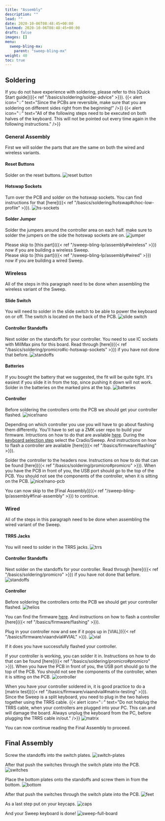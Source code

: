 ```yaml
---
title: "Assembly"
description: ""
lead: ""
date: 2020-10-06T08:48:45+00:00
lastmod: 2020-10-06T08:48:45+00:00
draft: false
images: []
menu:
  sweep-bling-mx:
    parent: "sweep-bling-mx"
weight: 40
toc: true
---
```


## Soldering

If you do not have experience with soldering, please refer to this [Quick Start guide]({{< ref "/basics/soldering/solder-advice" >}}).
{{< alert icon="💡" text="Since the PCBs are reversible, make sure that you are soldering on different sides right from the beginning!" />}}
{{< alert icon="💡" text="All of the following steps need to be executed on both halves of the keyboard. This will not be pointed out every time again in the following instructions." />}}

### General Assembly

First we will solder the parts that are the same on both the wired and wireless variants.

#### Reset Buttons

Solder on the reset buttons.
![reset button](reset-pcb.png)

#### Hotswap Sockets

Turn over the PCB and solder on the hotswap sockets. You can find instructions for that [here]({{< ref "/basics/soldering/hotswap#choc-low-profile" >}}).
![hs-sockets](hs-sockets-pcb.png)

#### Solder Jumper

Solder the jumpers around the controller area on each half. make sure to solder the jumpers on the side the hotswap sockets are on.
![jumper](jumper-pcb.png)

Please skip to [this part]({{< ref "/sweep-bling-lp/assembly#wireless" >}}) now if you are building a wireless Sweep.
<br>Please skip to [this part]({{< ref "/sweep-bling-lp/assembly#wired" >}}) now if you are building a wired Sweep.

### Wireless

All of the steps in this paragraph need to be done when assembling the wireless variant of the Sweep.

#### Slide Switch

You will need to solder in the slide switch to be able to power the keyboard on or off. The switch is located on the back of the PCB.
![slide switch](slide-switch-pcb.png)

#### Controller Standoffs

Next solder on the standoffs for your controller. You need to use IC sockets with MillMax pins for this board. Read through [here]({{< ref "/basics/soldering/promicro#ic-hotswap-sockets" >}}) if you have not done that before.
![standoffs](wireless-sockets.png)

#### Batteries

If you bought the battery that we suggested, the fit will be quite tight. It's easiest if you slide it in from the top, since pushing it down will not work. Solder in the batteries on the marked pins at the top.
![batteries](battery-pcb.png)

#### Controller

Before soldering the controllers onto the PCB we should get your controller flashed.
![nice!nano](nice!nano.png)

Depending on which controller you use you will have to go about flashing them differently. You'll have to set up a ZMK user repo to build your firmware. Intructions on how to do that are available <a href="https://zmk.dev/docs/user-setup" >here<a>. During the <a href="https://zmk.dev/docs/user-setup#keyboard-selection" >keyboard selection step<a> select the Cradio/Sweep. And instructions on how to flash a controller are available [here]({{< ref "/basics/firmware/flashing" >}}).<br>

Solder the controller to the headers now. Instructions on how to do that can be found [here]({{< ref "/basics/soldering/promicro#promicro" >}}). When you have the PCB in front of you, the USB port should go to the top of the PCB. You should not see the components of the controller, when it is sitting on the PCB.
![nice!nano-pcb](nice!nano-pcb.png)

You can now skip to the [Final Assembly]({{< ref "/sweep-bling-lp/assembly#final-assembly" >}}) to continue.

### Wired

All of the steps in this paragraph need to be done when assembling the wired variant of the Sweep.

#### TRRS Jacks

You will need to solder in the TRRS jacks.
![trrs](trrs-pcb.png)

#### Controller Standoffs

Next solder on the standoffs for your controller. Read through [here]({{< ref "/basics/soldering/promicro" >}}) if you have not done that before.
![standoffs](wired-sockets.png)

#### Controller

Before soldering the controllers onto the PCB we should get your controller flashed.
![helios](helios.png)

You can find the firmware <a href="https://files.keeb.supply/firmware/sweep-bling/" >here<a>. And instructions on how to flash a controller [here]({{< ref "/basics/firmware/flashing" >}}).<br>

Plug in your controller now and see if it pops up in [VIAL]({{< ref "/basics/firmware/viaandvial#VIAL" >}}).
![vial](sweep-vial.png)

If it does you have successfully flashed your controller.

If your controller is working, you can solder it in. Instructions on how to do that can be found [here]({{< ref "/basics/soldering/promicro#promicro" >}}). When you have the PCB in front of you, the USB port should go to the top of the PCB. You should not see the components of the controller, when it is sitting on the PCB.
![controller](helios-pcb.png)

When you have your controller soldered in, it is good practice to do a [matrix test]({{< ref "/basics/firmware/viaandvial#matrix-testing" >}}). Since the Sweep is a split keyboard, you need to plug in the two halves together using the TRRS cable.
{{< alert icon="💡" text="Do not hotplug the TRRS cable, when your controllers are plugged into your PC. This can and will damage the board. Always unplug the keyboard from the PC, before plugging the TRRS cable in/out." />}}
![matrix](sweep-matrix.png)

You can now continue reading the Final Assembly to proceed.

## Final Assembly

Screw the standoffs into the switch plates.
![switch-plates](switch-plate-and-standoff.png)

After that push the switches through the switch plate into the PCB.
![switches](switch-assembly.png)

Place the bottom plates onto the standoffs and screw them in from the bottom.
![bottom](bottom-plate-screws.png)

After that push the switches through the switch plate into the PCB.
![feet](bottom-plate-feet.png)

As a last step put on your keycaps.
![caps](caps.png)

And your Sweep keyboard is done!
![sweep-full-board](cover.png)
